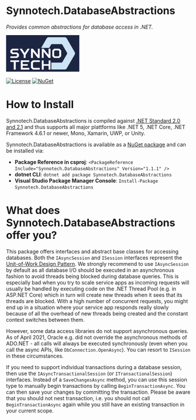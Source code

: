 # Synnotech.DatabaseAbstractions
*Provides common abstractions for database access in .NET.*

[![Synnotech Logo](synnotech-large-logo.png)](https://www.synnotech.de/)

[![License](https://img.shields.io/badge/License-MIT-green.svg?style=for-the-badge)](https://github.com/Synnotech-AG/Synnotech.DatabaseAbstractions/blob/main/LICENSE)
[![NuGet](https://img.shields.io/badge/NuGet-1.1.1-blue.svg?style=for-the-badge)](https://www.nuget.org/packages/Synnotech.DatabaseAbstractions/)

# How to Install

Synnotech.DatabaseAbstractions is compiled against [.NET Standard 2.0 and 2.1](https://docs.microsoft.com/en-us/dotnet/standard/net-standard) and thus supports all major plattforms like .NET 5, .NET Core, .NET Framework 4.6.1 or newer, Mono, Xamarin, UWP, or Unity.

Synnotech.DatabaseAbstractions is available as a [NuGet package](https://www.nuget.org/packages/Synnotech.DatabaseAbstractions/) and can be installed via:

- **Package Reference in csproj**: `<PackageReference Include="Synnotech.DatabaseAbstractions" Version="1.1.1" />`
- **dotnet CLI**: `dotnet add package Synnotech.DatabaseAbstractions`
- **Visual Studio Package Manager Console**: `Install-Package Synnotech.DatabaseAbstractions`

# What does Synnotech.DatabaseAbstractions offer you?

This package offers interfaces and abstract base classes for accessing databases. Both the `IAsyncSession` and `ISession` interfaces represent the [Unit-of-Work Design Pattern](https://www.martinfowler.com/eaaCatalog/unitOfWork.html). We strongly recommend to use `IAsyncSession` by default as all database I/O should be executed in an asynchronous fashion to avoid threads being blocked during database queries. This is especially bad when you try to scale service apps as incoming requests will usually be handled by executing code on the .NET Thread Pool (e.g. in ASP.NET Core) which in turn will create new threads when it sees that its threads are blocked. With a high number of concurrent requests, you might end up in a situation where your service app responds really slowly because of all the overhead of new threads being created and the constant context switches between them.

However, some data access libraries do not support asynchronous queries. As of April 2021, Oracle e.g. did not override the asynchronous methods of ADO.NET - all calls will always be executed synchronously (even when you call the async APIs, like `DbConnection.OpenAsync`). You can resort to `ISession` in these circumstances.

If you need to support individual transactions during a database session, then use the `IAsyncTransactionalSession` (or `ITransactionalSession`) interfaces. Instead of a `SaveChangesAsync` method, you can use this session type to manually begin transactions by calling `BeginTransactionAsync`. You can then save your changes by committing the transaction. Please be aware that you should not nest transaction, i.e. you should not call `BeginTransactionAsync` again while you still have an existing transaction in your current scope.

